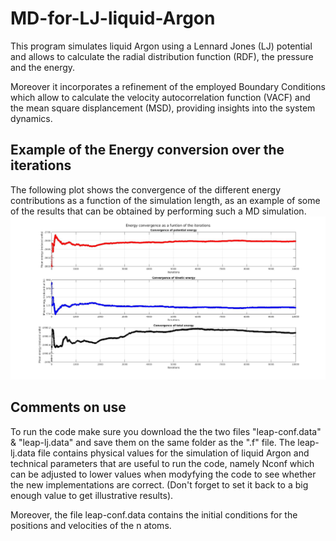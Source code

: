 # MD-for-LJ-liquid-Argon

This program simulates liquid Argon using a Lennard Jones (LJ) potential and allows to calculate the radial distribution function (RDF), the pressure and the energy.

Moreover it incorporates a refinement of the employed Boundary Conditions which allow to calculate the velocity autocorrelation function (VACF) and the mean square displancement (MSD), providing insights into the system dynamics.

## Example of the Energy conversion over the iterations

The following plot shows the convergence of the different energy contributions as a function of the simulation length, as an example of some of the results that can be obtained by performing such a MD simulation.
![Energy convergence for LJ fluid (Argon) as a function of the simulation length](figures/energy_convergence.jpg)


## Comments on use

To run the code make sure you download the the two files "leap-conf.data" & "leap-lj.data" and save them on the same folder as the ".f" file. The leap-lj.data file contains physical values for the simulation of liquid Argon and technical parameters that are useful to run the code, namely Nconf which can be adjusted to lower values when modyfying the code to see whether the new implementations are correct. (Don't forget to set it back to a big enough value to get illustrative results).

Moreover, the file leap-conf.data contains the initial conditions for the positions and velocities of the n atoms.
